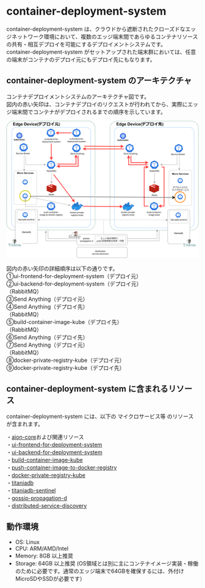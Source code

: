 # container-deployment-system
container-deployment-system は、クラウドから遮断されたクローズドなエッジネットワーク環境において、複数のエッジ端末間であらゆるコンテナリソースの共有・相互デプロイを可能にするデプロイメントシステムです。  
container-deployment-system がセットアップされた端末群においては、任意の端末がコンテナのデプロイ元にもデプロイ先にもなります。  

## container-deployment-system のアーキテクチャ  
コンテナデプロイメントシステムのアーキテクチャ図です。  
図内の赤い矢印は、コンテナデプロイのリクエストが行われてから、実際にエッジ端末間でコンテナがデプロイされるまでの順序を示しています。

![deployment-system](documents/container_deployment_system.drawio.png)

図内の赤い矢印の詳細順序は以下の通りです。   
①ui-frontend-for-deployment-system（デプロイ元）   
②ui-backend-for-deployment-system（デプロイ元）  
（RabbitMQ）  
③Send Anything（デプロイ元）  
④Send Anything（デプロイ先）  
（RabbitMQ）  
⑤build-container-image-kube（デプロイ先）     
（RabbitMQ）  
⑥Send Anything（デプロイ先）  
⑦Send Anything（デプロイ元）    
（RabbitMQ）  
⑧docker-private-registry-kube（デプロイ元）    
⑨docker-private-registry-kube（デプロイ先）  

## container-deployment-system に含まれるリソース

container-deployment-system には、以下の マイクロサービス等 のリソースが含まれます。  

・[aion-core](https://github.com/latonaio/aion-core)および関連リソース  
・[ui-frontend-for-deployment-system](https://github.com/latonaio/ui-frontend-for-deployment-system)     
・[ui-backend-for-deployment-system](https://github.com/latonaio/ui-backend-for-deployment-system)      
・[build-container-image-kube](https://github.com/latonaio/build-container-image-kube)    
・[push-container-image-to-docker-registry](https://github.com/latonaio/push-container-image-to-docker-registry)    
・[docker-private-registry-kube](https://github.com/latonaio/push-container-image-to-docker-registry)    
・[titaniadb](https://github.com/latonaio/titaniadb)    
・[titaniadb-sentinel](https://github.com/latonaio/titaniadb-sentinel)    
・[gossip-propagation-d](https://github.com/latonaio/gossip-propagation-d)    
・[distributed-service-discovery](https://github.com/latonaio/distributed-service-discovery)  

## 動作環境

* OS: Linux  
* CPU: ARM/AMD/Intel  
* Memory: 8GB 以上推奨  
* Storage: 64GB 以上推奨 (OS領域とは別に主にコンテナイメージ実装・稼働のために必要です。通常のエッジ端末で64GBを確保するには、外付けMicroSDやSSDが必要です）  